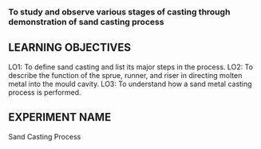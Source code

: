 ### To study and observe various stages of casting through demonstration of sand casting process

## LEARNING OBJECTIVES
LO1: To define sand casting and list its major steps in the process.
LO2: To describe the function of the sprue, runner, and riser in directing molten metal into the mould cavity.
LO3: To understand how a sand metal casting process is performed.

## EXPERIMENT NAME
Sand Casting Process
